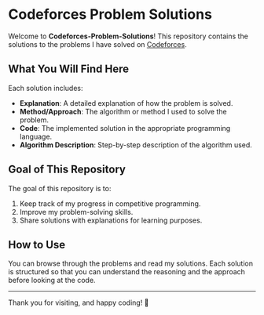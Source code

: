 # Codeforces Problem Solutions

Welcome to **Codeforces-Problem-Solutions**! This repository contains the solutions to the problems I have solved on [Codeforces](https://codeforces.com/).

## What You Will Find Here

Each solution includes:

- **Explanation**: A detailed explanation of how the problem is solved.
- **Method/Approach**: The algorithm or method I used to solve the problem.
- **Code**: The implemented solution in the appropriate programming language.
- **Algorithm Description**: Step-by-step description of the algorithm used.

## Goal of This Repository

The goal of this repository is to:

1. Keep track of my progress in competitive programming.
2. Improve my problem-solving skills.
3. Share solutions with explanations for learning purposes.

## How to Use

You can browse through the problems and read my solutions. Each solution is structured so that you can understand the reasoning and the approach before looking at the code.

---

Thank you for visiting, and happy coding! 🚀
